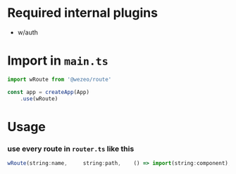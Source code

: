 # Required internal plugins
- w/auth
# Import in `main.ts`
```javascript
import wRoute from '@wezeo/route'

const app = createApp(App)
	.use(wRoute)
```
# Usage
### use every route in `router.ts` like this 
```javascript 
wRoute(string:name,  	string:path, 	() => import(string:component),  boolen:requiresAuth),
```
